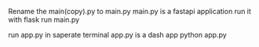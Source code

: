 Rename the main(copy).py to main.py
main.py is a fastapi application
run it with flask run main.py

run app.py in saperate terminal
app.py is a dash app
python app.py
